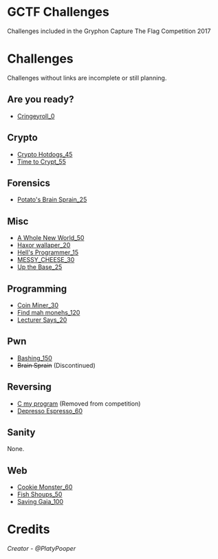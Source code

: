 # GCTF Challenges
Challenges included in the Gryphon Capture The Flag Competition 2017

# Challenges
Challenges without links are incomplete or still planning.

## Are you ready?
- [Cringeyroll_0](Cringeyroll_0)

## Crypto
- [Crypto Hotdogs_45](Crypto%20Hotdogs_45)
- [Time to Crypt_55](Time%20to%20Crypt_55)

## Forensics
- [Potato's Brain Sprain_25](Potato's%20Brain%20Sprain_25)

## Misc

- [A Whole New World_50](A%20Whole%20New%20World_50)
- [Haxor wallaper_20](Haxor%20wallpaper_20)
- [Hell's Programmer_15](Hell's%20Programmer_15)
- [MESSY_CHEESE_30](MESSY_CHEESE_30)
- [Up the Base_25](Up%20the%20Base_25)

## Programming
- [Coin Miner_30](Coin%20Miner_30)
- [Find mah monehs_120](Find%20mah%20monehs_120)
- [Lecturer Says_20](Lecturer%20Says_20)

## Pwn
- [Bashing_150](Bashing_150)
- ~~Brain Sprain~~ (Discontinued)

## Reversing
- [C my program](C%20my%20program) (Removed from competition)
- [Depresso Espresso_60](Depresso%20Espresso_60)

## Sanity
None.

## Web
- [Cookie Monster_60](Cookie%20Monster_60)
- [Fish Shoups_50](Fish%20Shoup_50)
- [Saving Gaia_100](Saving%20Gaia_100)

# Credits
<i>Creator - @PlatyPooper</i>
